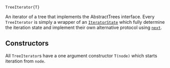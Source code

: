 ```
TreeIterator{T}
```

An iterator of a tree that implements the AbstractTrees interface.  Every `TreeIterator` is simply a wrapper of an [`IteratorState`](@ref) which fully determine the iteration state and implement their own alternative protocol using [`next`](@ref).

## Constructors

All `TreeIterator`s have a one argument constructor `T(node)` which starts iteration from `node`.
